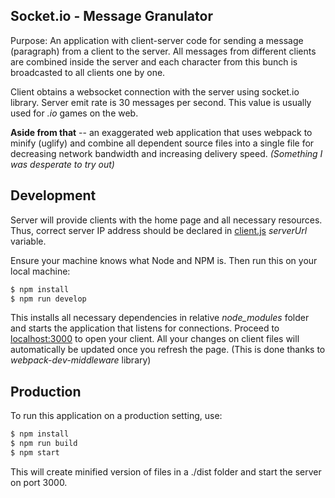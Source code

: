 ## Socket.io - Message Granulator

Purpose: An application with client-server code for sending a message (paragraph) from a client to the server. All messages from different clients are combined inside the server and each character from this bunch is broadcasted to all clients one by one.

Client obtains a websocket connection with the server using socket.io library. Server emit rate is 30 messages per second. This value is usually used for *.io* games on the web.

**Aside from that** -- an exaggerated web application that uses webpack to minify (uglify) and combine all dependent source files into a single file for decreasing network bandwidth and increasing delivery speed. *(Something I was desperate to try out)*

## Development

Server will provide clients with the home page and all necessary resources. Thus, correct server IP address should be declared in [client.js](src/client/client.js) *serverUrl* variable.

Ensure your machine knows what Node and NPM is. Then run this on your local machine:

```bash
$ npm install
$ npm run develop
```

This installs all necessary dependencies in relative *node_modules* folder and starts the application that listens for connections. Proceed to [localhost:3000](localhost:3000) to open your client. All your changes on client files will automatically be updated once you refresh the page. (This is done thanks to *webpack-dev-middleware* library)

## Production

To run this application on a production setting, use:

```bash
$ npm install
$ npm run build
$ npm start
```

This will create minified version of files in a ./dist folder and start the server on port 3000.